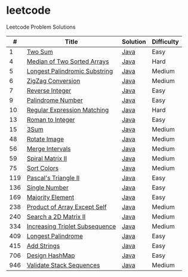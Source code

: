 # leetcode

Leetcode Problem Solutions

| #   | Title                                                                                          | Solution                                                        | Difficulty |
| --- | ---------------------------------------------------------------------------------------------- | --------------------------------------------------------------- | ---------- |
| 1   | [Two Sum](https://leetcode.com/problems/two-sum)                                               | [Java](./java/001_2Sum/Solution.java)                           | Easy       |
| 4   | [Median of Two Sorted Arrays](https://leetcode.com/problems/median-of-two-sorted-arrays)       | [Java](./java/004_Median_of_Two_Sorted_Arrays/Solution.java)    | Hard       |
| 5   | [Longest Palindromic Substring](https://leetcode.com/problems/longest-palindromic-substring)   | [Java](./java/005_Longest_Palindromic_String/Solution.java)     | Medium     |
| 6   | [ZigZag Conversion](https://leetcode.com/problems/zigzag-conversion)                           | [Java](./java/006_Zigzag_Conversion/Solution.java)              | Medium     |
| 7   | [Reverse Integer](https://leetcode.com/problems/reverse-integer)                               | [Java](./java/007_Reverse_Integer/Solution.java)                | Easy       |
| 9   | [Palindrome Number](https://leetcode.com/problems/palindrome-number)                           | [Java](./java/009_Palindrome_Number/Solution.java)              | Easy       |
| 10  | [Regular Expression Matching](https://leetcode.com/problems/regular-expression-matching)       | [Java](./java/010_Regular_Expression_Matching/Solution.java)    | Hard       |
| 13  | [Roman to Integer](https://leetcode.com/problems/roman-to-integer)                             | [Java](./java/013_Roman_to_Integer/Solution.java)               | Easy       |
| 15  | [3Sum](https://leetcode.com/problems/3sum)                                                     | [Java](./java/015_3Sum/Solution.java)                           | Medium     |
| 48  | [Rotate Image](https://leetcode.com/problems/rotate-image)                                     | [Java](./java/048_Rotate_Image/Solution.java)                   | Medium     |
| 56  | [Merge Intervals](https://leetcode.com/problems/merge-intervals)                               | [Java](./java/056_Merge_Intervals/Solution.java)                | Medium     |
| 59  | [Spiral Matrix II](https://leetcode.com/problems/spiral-matrix-ii)                             | [Java](./java/059_Spiral_Matrix_II/Solution.java)               | Medium     |
| 75  | [Sort Colors](https://leetcode.com/problems/sort-colors)                                       | [Java](./java/075_Sort_Colors/Solution.java)                    | Medium     |
| 119 | [Pascal's Triangle II](https://leetcode.com/problems/pascals-triangle-ii)                      | [Java](./java/119_Pascals_Triangle_II/Solution.java)            | Easy       |
| 136 | [Single Number](https://leetcode.com/problems/single-number)                                   | [Java](./java/136_Single_Number/Solution.java)                  | Easy       |
| 169 | [Majority Element](https://leetcode.com/problems/majority-element)                             | [Java](./java/169_Majority_Element/Solution.java)               | Easy       |
| 238 | [Product of Array Except Self](https://leetcode.com/problems/product-of-array-except-self)     | [Java](./java/238_Product_of_Array_Except_Self/Solution.java)   | Medium     |
| 240 | [Search a 2D Matrix II](https://leetcode.com/problems/search-a-2d-matrix-ii)                   | [Java](./java/240_Search_a_2D_Matrix_II/Solution.java)          | Medium     |
| 334 | [Increasing Triplet Subsequence](https://leetcode.com/problems/increasing-triplet-subsequence) | [Java](./java/334_Increasing_Triplet_Subsequence/Solution.java) | Medium     |
| 409 | [Longest Palindrome](https://leetcode.com/problems/longest-palindrome)                         | [Java](./java/409_Longest_Palindrome/Solution.java)             | Easy       |
| 415 | [Add Strings](https://leetcode.com/problems/add-strings)                                       | [Java](./java/415_Add_Strings/Solution.java)                    | Easy       |
| 706 | [Design HashMap](https://leetcode.com/problems/design-hashmap)                                 | [Java](./java/706_Design_HashMap/Solution.java)                 | Easy       |
| 946 | [Validate Stack Sequences](https://leetcode.com/problems/validate-stack-sequences)             | [Java](./java/946_Validate_Stack_Sequences/Solution.java)       | Medium     |
